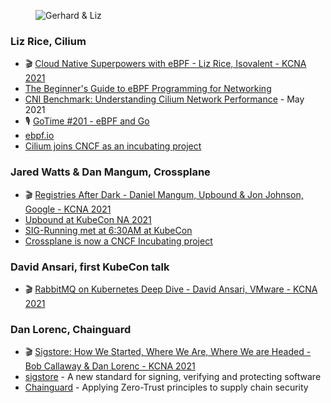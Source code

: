 <figure class="richtext-figure richtext-figure--full">
  <img src="https://changelog-assets.s3.amazonaws.com/shipit/shipit-26--liz-rice.jpg" alt="Gerhard & Liz" loading="lazy">
</figure>

### Liz Rice, Cilium

- 🎬 [Cloud Native Superpowers with eBPF - Liz Rice, Isovalent - KCNA 2021](https://www.youtube.com/watch?v=KY5qujcujfI)
- [The Beginner's Guide to eBPF Programming for Networking](https://github.com/lizrice/ebpf-networking)
- [CNI Benchmark: Understanding Cilium Network Performance](https://cilium.io/blog/2021/05/11/cni-benchmark) - May 2021
- 🎙 [GoTime #201 - eBPF and Go](https://changelog.com/gotime/201)
- [ebpf.io](https://ebpf.io/)
- [Cilium joins CNCF as an incubating project](https://www.cncf.io/blog/2021/10/13/cilium-joins-cncf-as-an-incubating-project/)

### Jared Watts & Dan Mangum, Crossplane

- 🎬 [Registries After Dark - Daniel Mangum, Upbound & Jon Johnson, Google - KCNA 2021](https://www.youtube.com/watch?v=Ve_CFyVYo3M)
- [Upbound at KubeCon NA 2021](https://twitter.com/hasheddan/status/1448344314791161857)
- [SIG-Running met at 6:30AM at KubeCon](https://twitter.com/hasheddan/status/1448693355664138240)
- [Crossplane is now a CNCF Incubating project](https://blog.crossplane.io/crossplane-cncf-incubation/)

### David Ansari, first KubeCon talk

- 🎬 [RabbitMQ on Kubernetes Deep Dive - David Ansari, VMware - KCNA 2021](https://www.youtube.com/watch?v=GxdyQSUEj5U)

### Dan Lorenc, Chainguard

- 🎬 [Sigstore: How We Started, Where We Are, Where We are Headed - Bob Callaway & Dan Lorenc - KCNA 2021](https://www.youtube.com/watch?v=PVhRQFS9Njg)
- [sigstore](https://www.sigstore.dev/) - A new standard for signing, verifying and protecting software
- [Chainguard](https://www.chainguard.dev/) - Applying Zero-Trust principles to supply chain security